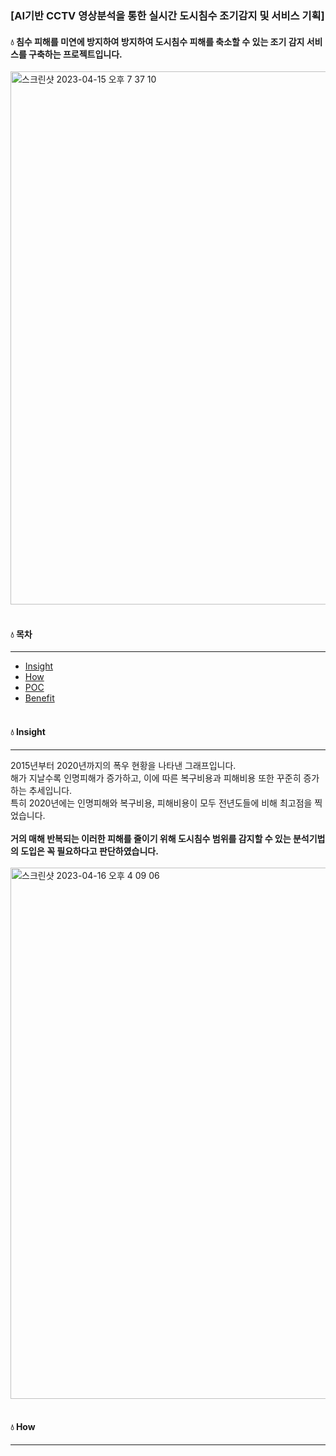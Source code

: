 ### [AI기반 CCTV 영상분석을 통한 실시간 도시침수 조기감지 및 서비스 기획]

#### 💧 침수 피해를 미연에 방지하여 방지하여 도시침수 피해를 축소할 수 있는 조기 감지 서비스를 구축하는 프로젝트입니다.

<img width="853" alt="스크린샷 2023-04-15 오후 7 37 10" src="https://user-images.githubusercontent.com/106679267/232209097-e826aa23-979e-41a8-80f4-f06818beae8f.png"><br></br>

#### 💧 목차
***
* [Insight](#insight)<br>
* [How](#How)<br>
* [POC](#POC)<br>
* [Benefit](#Benefit)<br></br>

#### 💧 Insight
***
2015년부터 2020년까지의 폭우 현황을 나타낸 그래프입니다.<br>
해가 지날수록 인명피해가 증가하고, 이에 따른 복구비용과 피해비용 또한 꾸준히 증가하는 추세입니다.<br>
특히 2020년에는 인명피해와 복구비용, 피해비용이 모두 전년도들에 비해 최고점을 찍었습니다.<br></br>
__거의 매해 반복되는 이러한 피해를 줄이기 위해 도시침수 범위를 감지할 수 있는 분석기법의 도입은 꼭 필요하다고 판단하였습니다.__<br></br>
<img width="850" alt="스크린샷 2023-04-16 오후 4 09 06" src="https://user-images.githubusercontent.com/106679267/232279308-7b5d6813-40c9-4256-88b2-844793952323.png"><br></br>

#### 💧 How
***






